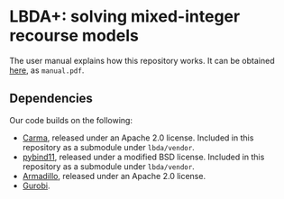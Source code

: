# LBDA+: solving mixed-integer recourse models

The user manual explains how this repository works. It can be obtained [here](
https://github.com/N-Wouda/LBDA/releases/tag/v1.0), as `manual.pdf`.

## Dependencies

Our code builds on the following:

- [Carma](https://github.com/RUrlus/carma), released under an Apache 2.0 license.
  Included in this repository as a submodule under `lbda/vendor`.
- [pybind11](https://github.com/pybind/pybind11), released under a modified BSD license.
  Included in this repository as a submodule under `lbda/vendor`.
- [Armadillo](http://arma.sourceforge.net/), released under an Apache 2.0 license.
- [Gurobi](https://www.gurobi.com/).
